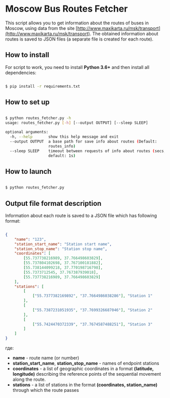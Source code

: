 # Moscow Bus Routes Fetcher

This script allows you to get information about the routes of buses in Moscow, using data from the site  [http://www.maxikarta.ru/msk/transport](http://www.maxikarta.ru/msk/transport).
The obtained information about routes is saved to JSON files (a separate file is created for each route).

## How to install

For script to work, you need to install **Python 3.6+** and then install all dependencies:

```bash

$ pip install -r requirements.txt

```

## How to set up

```bash

$ python routes_fetcher.py -h
usage: routes_fetcher.py [-h] [--output OUTPUT] [--sleep SLEEP]

optional arguments:
  -h, --help       show this help message and exit
  --output OUTPUT  a base path for save info about routes (Default:
                   routes_info)
  --sleep SLEEP    timeout between requests of info about routes (secs,
                   default: 1s)

```

## How to launch

```bash

$ python routes_fetcher.py

```

## Output file format description

Information about each route is saved to a JSON file which has following format:

```json

{
    "name": "123",
    "station_start_name": "Station start name",
    "station_stop_name": "Station stop name",
    "coordinates": [
        [55.737738216989, 37.766498603829],
        [55.737804102698, 37.767100181882],
        [55.738144099218, 37.770198716798],
        [55.7373712545, 37.767387939018],
        [55.737738216989, 37.766498603829]
    ],
    "stations": [
        [
            ["55.7377382169892", "37.7664986038286"], "Station 1"
        ],
        [
            ["55.7387231051935", "37.7699326687046"], "Station 2"
        ],
        [
            ["55.7424470372339", "37.7674587488251"], "Station 3"
        ]
    ]
}

```

где:

* **name** - route name (or number)
* **station_start_name**, **station_stop_name** - names of endpoint stations
* **coordinates** - a list of geographic coordinates in a format **(latitude, longitude)** describing the reference points of the sequential movement along the route.
* **stations** - a list of stations in the format **(coordinates, station_name)** through which the route passes
